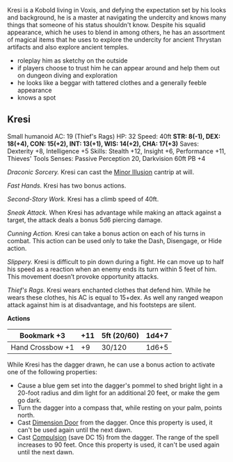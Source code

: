 Kresi is a Kobold living in Voxis, and defying the expectation set by his looks and background, he is a master at navigating the undercity and knows many things that someone of his status shouldn't know. Despite his squalid appearance, which he uses to blend in among others, he has an assortment of magical items that he uses to explore the undercity for ancient Thrystan artifacts and also explore ancient temples. 

- roleplay him as sketchy on the outside
- if players choose to trust him he can appear around and help them out on dungeon diving and exploration
- he looks like a beggar with tattered clothes and a generally feeble appearance
- knows a spot





## Kresi
Small humanoid
AC: 19 (Thief's Rags)
HP: 32
Speed: 40ft
**STR: 8(-1), DEX: 18(+4), CON: 15(+2), INT: 13(+1), WIS: 14(+2), CHA: 17(+3)**
Saves: Dexterity +8, Intelligence +5
Skills: Stealth +12, Insight +6, Performance +11, Thieves' Tools
Senses: Passive Perception 20, Darkvision 60ft
PB +4

*Draconic Sorcery.* Kresi can cast the [Minor Illusion](http://dnd5e.wikidot.com/spell:minor-illusion) cantrip at will.

*Fast Hands.* Kresi has two bonus actions.

*Second-Story Work.* Kresi has a climb speed of 40ft.

*Sneak Attack.* When Kresi has advantage while making an attack against a target, the attack deals a bonus 5d6 piercing damage.

*Cunning Action.* Kresi can take a bonus action on each of his turns in combat. This action can be used only to take the Dash, Disengage, or Hide action.

*Slippery.* Kresi is difficult to pin down during a fight. He can move up to half his speed as a reaction when an enemy ends its turn within 5 feet of him. This movement doesn’t provoke opportunity attacks.

*Thief's Rags.* Kresi wears enchanted clothes that defend him. While he wears these clothes, his AC is equal to 15+dex. As well any ranged weapon attack against him is at disadvantage, and his footsteps are silent.

**Actions**

| Bookmark +3      | +11 | 5ft (20/60) | 1d4+7 |
| ---------------- | --- | ----------- | ----- |
| Hand Crossbow +1 | +9  | 30/120      | 1d6+5 |
While Kresi has the dagger drawn, he can use a bonus action to activate one of the following properties:

- Cause a blue gem set into the dagger's pommel to shed bright light in a 20-foot radius and dim light for an additional 20 feet, or make the gem go dark.
- Turn the dagger into a compass that, while resting on your palm, points north.
- Cast [Dimension Door](http://dnd5e.wikidot.com/spell:dimension-door) from the dagger. Once this property is used, it can't be used again until the next dawn.
- Cast [Compulsion](http://dnd5e.wikidot.com/spell:compulsion) (save DC 15) from the dagger. The range of the spell increases to 90 feet. Once this property is used, it can't be used again until the next dawn.

